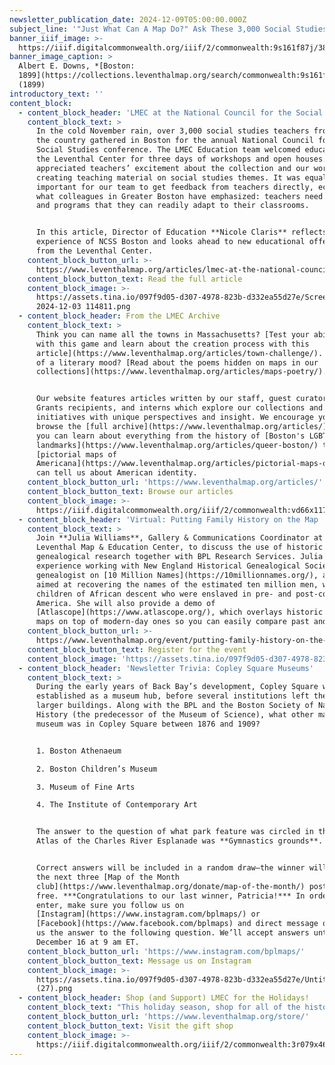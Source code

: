 ```yaml
---
newsletter_publication_date: 2024-12-09T05:00:00.000Z
subject_line: '"Just What Can A Map Do?" Ask These 3,000 Social Studies Teachers'
banner_iiif_image: >-
  https://iiif.digitalcommonwealth.org/iiif/2/commonwealth:9s161f87j/383,1207,7070,946/1450,/0/default.jpg
banner_image_caption: >
  Albert E. Downs, *[Boston:
  1899](https://collections.leventhalmap.org/search/commonwealth:9s161f868)*
  (1899)
introductory_text: ''
content_block:
  - content_block_header: 'LMEC at the National Council for the Social Studies conference '
    content_block_text: >
      In the cold November rain, over 3,000 social studies teachers from around
      the country gathered in Boston for the annual National Council for the
      Social Studies conference. The LMEC Education team welcomed educators to
      the Leventhal Center for three days of workshops and open houses. We
      appreciated teachers’ excitement about the collection and our work
      creating teaching material on social studies themes. It was equally
      important for our team to get feedback from teachers directly, echoing
      what colleagues in Greater Boston have emphasized: teachers need resources
      and programs that they can readily adapt to their classrooms.


      In this article, Director of Education **Nicole Claris** reflects on the
      experience of NCSS Boston and looks ahead to new educational offerings
      from the Leventhal Center.
    content_block_button_url: >-
      https://www.leventhalmap.org/articles/lmec-at-the-national-council-for-the-social-studies-conference/
    content_block_button_text: Read the full article
    content_block_image: >-
      https://assets.tina.io/097f9d05-d307-4978-823b-d332ea55d27e/Screenshot
      2024-12-03 114811.png
  - content_block_header: From the LMEC Archive
    content_block_text: >
      Think you can name all the towns in Massachusetts? [Test your abilities
      with this game and learn about the creation process with this
      article](https://www.leventhalmap.org/articles/town-challenge/). In more
      of a literary mood? [Read about the poems hidden on maps in our
      collections](https://www.leventhalmap.org/articles/maps-poetry/).


      Our website features articles written by our staff, guest curators, Small
      Grants recipients, and interns which explore our collections and research
      initiatives with unique perspectives and insight. We encourage you to
      browse the [full archive](https://www.leventhalmap.org/articles/), where
      you can learn about everything from the history of [Boston's LGBTQ+
      landmarks](https://www.leventhalmap.org/articles/queer-boston/) to what
      [pictorial maps of
      Americana](https://www.leventhalmap.org/articles/pictorial-maps-of-americana/)
      can tell us about American identity.
    content_block_button_url: 'https://www.leventhalmap.org/articles/'
    content_block_button_text: Browse our articles
    content_block_image: >-
      https://iiif.digitalcommonwealth.org/iiif/2/commonwealth:vd66x1175/full/,1200/0/default.jpg
  - content_block_header: 'Virtual: Putting Family History on the Map · December 11, 6 pm ET'
    content_block_text: >
      Join **Julia Williams**, Gallery & Communications Coordinator at the
      Leventhal Map & Education Center, to discuss the use of historic maps for
      genealogical research together with BPL Research Services. Julia has
      experience working with New England Historical Genealogical Society as a
      genealogist on [10 Million Names](https://10millionnames.org/), a project
      aimed at recovering the names of the estimated ten million men, women, and
      children of African descent who were enslaved in pre- and post-colonial
      America. She will also provide a demo of
      [Atlascope](https://www.atlascope.org/), which overlays historic property
      maps on top of modern-day ones so you can easily compare past and present.
    content_block_button_url: >-
      https://www.leventhalmap.org/event/putting-family-history-on-the-map-202412/
    content_block_button_text: Register for the event
    content_block_image: 'https://assets.tina.io/097f9d05-d307-4978-823b-d332ea55d27e/briston 2.png'
  - content_block_header: 'Newsletter Trivia: Copley Square Museums'
    content_block_text: >
      During the early years of Back Bay’s development, Copley Square was
      established as a museum hub, before several institutions left the area for
      larger buildings. Along with the BPL and the Boston Society of Natural
      History (the predecessor of the Museum of Science), what other major
      museum was in Copley Square between 1876 and 1909?


      1. Boston Athenaeum

      2. Boston Children’s Museum

      3. Museum of Fine Arts

      4. The Institute of Contemporary Art


      The answer to the question of what park feature was circled in the 1917
      Atlas of the Charles River Esplanade was **Gymnastics grounds**.


      Correct answers will be included in a random draw—the winner will receive
      the next three [Map of the Month
      club](https://www.leventhalmap.org/donate/map-of-the-month/) postcards for
      free. ***Congratulations to our last winner, Patricia!*** In order to
      enter, make sure you follow us on
      [Instagram](https://www.instagram.com/bplmaps/) or
      [Facebook](https://www.facebook.com/bplmaps) and direct message or email
      us the answer to the following question. We’ll accept answers until
      December 16 at 9 am ET.
    content_block_button_url: 'https://www.instagram.com/bplmaps/'
    content_block_button_text: Message us on Instagram
    content_block_image: >-
      https://assets.tina.io/097f9d05-d307-4978-823b-d332ea55d27e/Untitled
      (27).png
  - content_block_header: Shop (and Support) LMEC for the Holidays!
    content_block_text: "This holiday season, shop for all of the history, geography, and cartography lovers in your life in the Leventhal Map & Education Center online gift shop. With four new maps added to the shop this month, there’s something new for everyone! Use the code **LMECHOLIDAY** for 15% off your total order.\n\n**All orders must be placed by December 15** for delivery within the continental United States\_by December 25.\n"
    content_block_button_url: 'https://www.leventhalmap.org/store/'
    content_block_button_text: Visit the gift shop
    content_block_image: >-
      https://iiif.digitalcommonwealth.org/iiif/2/commonwealth:3r079x46b/2145,1771,1675,2423/full/0/default.jpg
---
```


